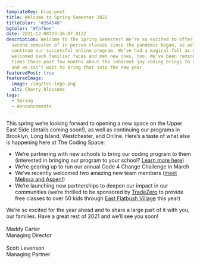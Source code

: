 ```yaml
---
templateKey: blog-post
title: Welcome to Spring Semester 2022
titleColor: "#264548"
bgColor: "#faf6ee"
date: 2021-12-08T23:36:07.013Z
description: Welcome to the Spring Semester! We’re so excited to offer the
  second semester of in person classes since the pandemic began, as well as
  continue our successful online program. We’ve had a magical fall as we
  welcomed back familiar faces and met new ones, too. We’ve been reminded many
  times these past few months about the inherent joy coding brings to us all,
  and we can’t wait to bring that into the new year.
featuredPost: true
featuredImage:
  image: /img/tcs-logo.png
  alt: Cherry blossoms
tags:
  - Spring
  - Announcements
---
```

This spring we’re looking forward to opening a new space on the Upper East Side (details coming soon!), as well as continuing our programs in Brooklyn, Long Island, Westchester, and Online. Here’s a taste of what else is happening here at The Coding Space:

* We’re partnering with new schools to bring our coding program to them (interested in bringing our program to your school? [Learn more here](https://www.thecodingspace.com/for-schools.html))
* We’re gearing up to run our annual Code 4 Change Challenge in March
* We’ve recently welcomed two amazing new team members ([meet Melissa and Aspen!](https://thecodingspace.com/team))
* We’re launching new partnerships to deepen our impact in our communities (we’re thrilled to be sponsored by [TradeZero](https://www.tradezero.co/) to provide free classes to over 50 kids through [East Flatbush Village](https://eastflatbushvillage.org/) this year)

We’re so excited for the year ahead and to share a large part of it with you, our families. Have a great rest of 2021 and we’ll see you soon!\
​\
Maddy Carter\
Managing Director\
\
Scott Levenson\
Managing Partner
